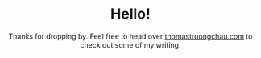 <h1 align="center">Hello!</h1>
<p align="center">Thanks for dropping by. Feel free to head over <a href="http://thomastruongchau.com">thomastruongchau.com</a> to check out some of my writing.</p>